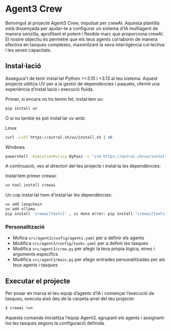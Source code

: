 # Agent3 Crew

Benvingut al projecte Agent3 Crew, impulsat per crewAI. Aquesta plantilla està dissenyada per ajudar-te a configurar un sistema d’IA multiagent de manera senzilla, aprofitant el potent i flexible marc que proporciona crewAI. El nostre objectiu és permetre que els teus agents col·laborin de manera efectiva en tasques complexes, maximitzant la seva intel·ligència col·lectiva i les seves capacitats.

## Instal·lació

Assegura't de tenir instal·lat Python >=3.10 i <3.13 al teu sistema. Aquest projecte utilitza UV per a la gestió de dependències i paquets, oferint una experiència d’instal·lació i execució fluïda.

Primer, si encara no ho tenim fet, instal·lem uv:

```bash
pip install uv
```
O si no també es pot instal·lar uv amb:

Linux 
```bash
curl -LsSf https://astral.sh/uv/install.sh | sh
```
Windows
```bash 
powershell -ExecutionPolicy ByPass -c "irm https://astral.sh/uv/install.ps1 | iex"
```

A continuació, ves al directori del teu projecte i instal·la les dependències:

Instal·lem primer crewai:

```bash
uv tool install crewai
```

Un cop instal·lat hem d'instal·lar les dependències:

```bash
uv add langchain
uv add ollama
pip install 'crewai[tools]' , si dona error: pip install "crewai[tools]"

```
### Personalització

- Mofica `src/agent3/config/agents.yaml` per a definir els agents
- Modifica `src/agent3/config/tasks.yaml` per a definir les tasques 
- Modifica `src/agent3/crew.py` per afegir la teva pròpia lògica, eines i arguments específics
- Modifica `src/agent3/main.py` per afegir entrades personalitzades per als teus agents i tasques

## Executar el projecte

Per posar en marxa el teu equip d’agents d’IA i començar l’execució de tasques, executa això des de la carpeta arrel del teu projecte:

```bash
$ crewai run
```
Aquesta comanda inicialitza l’equip Agent3, agrupant els agents i assignant-los les tasques segons la configuració definida.




